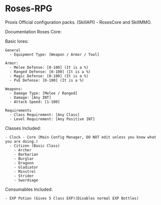 # Roses-RPG
Proxis Official configuration packs. (SkillAPI) - RosesCore and SkillMMO.

Documentation Roses Core:

  Basic lores:
  
    General
      - Equipment Type: [Weapon / Armor / Tool]
      
    Armor:
      - Melee Defense: [0-100] (It is a %)
      - Ranged Defense: [0-100] (It is a %)
      - Magic Defense: [0-100] (It is a %)
      - PvE Defense: [0-100] (It is a %)
      
    Weapons:
      - Damage Type: [Melee / Ranged]
      - Damage: [Any INT]
      - Attack Speed: [1-100]
      
    Requirements
      - Class Requirement: [Any Class]
      - Level Requirement: [Any Positive INT]

  Classes Included:
  
    - Clock - Core (Main Config Manager, DO NOT edit unless you know what you are doing.)
      - Citizen (Basic Class)
        - Archer
        - Barbarian
        - Burglar
        - Dragoon
        - Gladiator
        - Minstrel
        - Strider
        - Swordsage

  Consumables Included:
  
    - EXP Potion (Gives 5 Class EXP)(Disables normal EXP Bottles)
